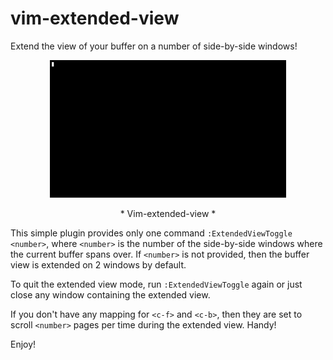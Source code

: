 # vim-extended-view

Extend the view of your buffer on a number of side-by-side windows!

<p align="center">
<img src="/extended_view.gif" width="75%" height="75%">
</p>

<p align="center" style="font-size:38;">
* Vim-extended-view *
</p>

This simple plugin provides only one command `:ExtendedViewToggle <number>`,
where `<number>` is the number of the side-by-side windows where the current
buffer spans over. If `<number>` is not provided, then the buffer view is
extended on 2 windows by default.

To quit the extended view mode, run `:ExtendedViewToggle` again or just close
any window containing the extended view.

If you don't have any mapping for `<c-f>` and `<c-b>`, then they are set to
scroll `<number>` pages per time during the extended view. Handy!

Enjoy!
